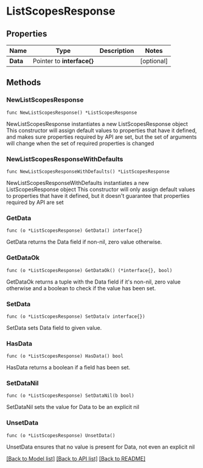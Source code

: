 # ListScopesResponse

## Properties

Name | Type | Description | Notes
------------ | ------------- | ------------- | -------------
**Data** | Pointer to **interface{}** |  | [optional] 

## Methods

### NewListScopesResponse

`func NewListScopesResponse() *ListScopesResponse`

NewListScopesResponse instantiates a new ListScopesResponse object
This constructor will assign default values to properties that have it defined,
and makes sure properties required by API are set, but the set of arguments
will change when the set of required properties is changed

### NewListScopesResponseWithDefaults

`func NewListScopesResponseWithDefaults() *ListScopesResponse`

NewListScopesResponseWithDefaults instantiates a new ListScopesResponse object
This constructor will only assign default values to properties that have it defined,
but it doesn't guarantee that properties required by API are set

### GetData

`func (o *ListScopesResponse) GetData() interface{}`

GetData returns the Data field if non-nil, zero value otherwise.

### GetDataOk

`func (o *ListScopesResponse) GetDataOk() (*interface{}, bool)`

GetDataOk returns a tuple with the Data field if it's non-nil, zero value otherwise
and a boolean to check if the value has been set.

### SetData

`func (o *ListScopesResponse) SetData(v interface{})`

SetData sets Data field to given value.

### HasData

`func (o *ListScopesResponse) HasData() bool`

HasData returns a boolean if a field has been set.

### SetDataNil

`func (o *ListScopesResponse) SetDataNil(b bool)`

 SetDataNil sets the value for Data to be an explicit nil

### UnsetData
`func (o *ListScopesResponse) UnsetData()`

UnsetData ensures that no value is present for Data, not even an explicit nil

[[Back to Model list]](../README.md#documentation-for-models) [[Back to API list]](../README.md#documentation-for-api-endpoints) [[Back to README]](../README.md)


